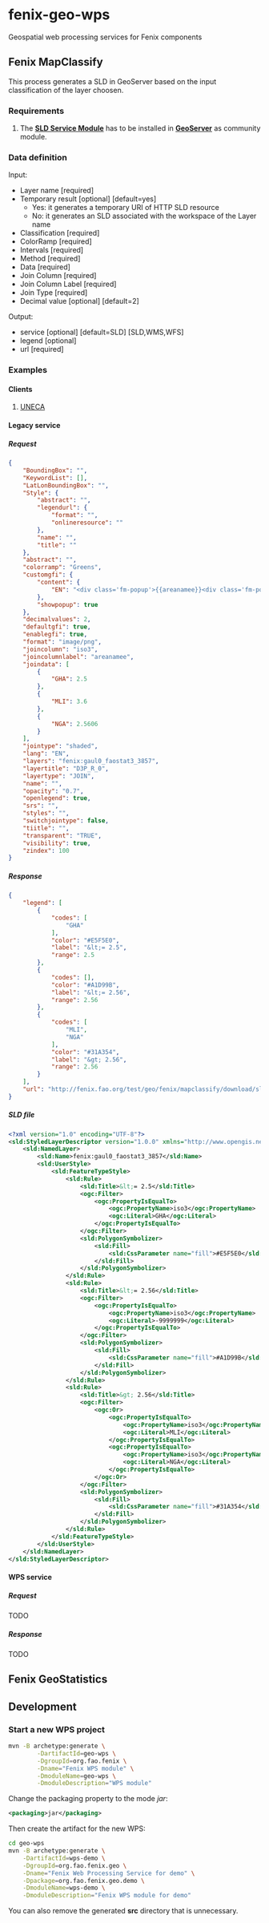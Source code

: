 # fenix-geo-wps
Geospatial web processing services for Fenix components

## Fenix MapClassify
This process generates a SLD in GeoServer based on the input classification of the layer choosen.

### Requirements

1. The **[SLD Service Module](http://docs.geoserver.org/stable/en/user/community/sldservice/index.html)** has to be installed in **[GeoServer](http://geoserver.org)** as community module.

### Data definition

Input:
- Layer name [required]
- Temporary result [optional] [default=yes]
	- Yes: it generates a temporary URI of HTTP SLD resource
	- No: it generates an SLD associated with the workspace of the Layer name
- Classification [required]
- ColorRamp [required]
- Intervals [required]
- Method [required]
- Data [required]
- Join Column [required]
- Join Column Label [required]
- Join Type [required]
- Decimal value [optional] [default=2]

Output:
- service [optional] [default=SLD] [SLD,WMS,WFS]
- legend [optional] 
- url [required]

### Examples

#### Clients

1. [UNECA](http://fenix.fao.org/demo/uneca/#/domains/population)

#### Legacy service

##### Request

```json
{
    "BoundingBox": "",
    "KeywordList": [],
    "LatLonBoundingBox": "",
    "Style": {
        "abstract": "",
        "legendurl": {
            "format": "",
            "onlineresource": ""
        },
        "name": "",
        "title": ""
    },
    "abstract": "",
    "colorramp": "Greens",
    "customgfi": {
        "content": {
            "EN": "<div class='fm-popup'>{{areanamee}}<div class='fm-popup-join-content'>{{{iso3}}} {{measurementunit}}</div></div>"
        },
        "showpopup": true
    },
    "decimalvalues": 2,
    "defaultgfi": true,
    "enablegfi": true,
    "format": "image/png",
    "joincolumn": "iso3",
    "joincolumnlabel": "areanamee",
    "joindata": [
        {
            "GHA": 2.5
        },
        {
            "MLI": 3.6
        },
        {
            "NGA": 2.5606
        }
    ],
    "jointype": "shaded",
    "lang": "EN",
    "layers": "fenix:gaul0_faostat3_3857",
    "layertitle": "D3P_R_0",
    "layertype": "JOIN",
    "name": "",
    "opacity": "0.7",
    "openlegend": true,
    "srs": "",
    "styles": "",
    "switchjointype": false,
    "tiitle": "",
    "transparent": "TRUE",
    "visibility": true,
    "zindex": 100
}
```

##### Response

```json
{
    "legend": [
        {
            "codes": [
                "GHA"
            ],
            "color": "#E5F5E0",
            "label": "&lt;= 2.5",
            "range": 2.5
        },
        {
            "codes": [],
            "color": "#A1D99B",
            "label": "&lt;= 2.56",
            "range": 2.56
        },
        {
            "codes": [
                "MLI",
                "NGA"
            ],
            "color": "#31A354",
            "label": "&gt; 2.56",
            "range": 2.56
        }
    ],
    "url": "http://fenix.fao.org/test/geo/fenix/mapclassify/download/sld/sld_e6328c92-fe5b-4a05-904f-34d8d74c0be9.sld"
}
```

##### SLD file

```xml
<?xml version="1.0" encoding="UTF-8"?>
<sld:StyledLayerDescriptor version="1.0.0" xmlns="http://www.opengis.net/sld" xmlns:gml="http://www.opengis.net/gml" xmlns:ogc="http://www.opengis.net/ogc" xmlns:sld="http://www.opengis.net/sld">
	<sld:NamedLayer>
		<sld:Name>fenix:gaul0_faostat3_3857</sld:Name>
		<sld:UserStyle>
			<sld:FeatureTypeStyle>
				<sld:Rule>
					<sld:Title>&lt;= 2.5</sld:Title>
					<ogc:Filter>
						<ogc:PropertyIsEqualTo>
							<ogc:PropertyName>iso3</ogc:PropertyName>
							<ogc:Literal>GHA</ogc:Literal>
						</ogc:PropertyIsEqualTo>
					</ogc:Filter>
					<sld:PolygonSymbolizer>
						<sld:Fill>
							<sld:CssParameter name="fill">#E5F5E0</sld:CssParameter>
						</sld:Fill>
					</sld:PolygonSymbolizer>
				</sld:Rule>
				<sld:Rule>
					<sld:Title>&lt;= 2.56</sld:Title>
					<ogc:Filter>
						<ogc:PropertyIsEqualTo>
							<ogc:PropertyName>iso3</ogc:PropertyName>
							<ogc:Literal>-9999999</ogc:Literal>
						</ogc:PropertyIsEqualTo>
					</ogc:Filter>
					<sld:PolygonSymbolizer>
						<sld:Fill>
							<sld:CssParameter name="fill">#A1D99B</sld:CssParameter>
						</sld:Fill>
					</sld:PolygonSymbolizer>
				</sld:Rule>
				<sld:Rule>
					<sld:Title>&gt; 2.56</sld:Title>
					<ogc:Filter>
						<ogc:Or>
							<ogc:PropertyIsEqualTo>
								<ogc:PropertyName>iso3</ogc:PropertyName>
								<ogc:Literal>MLI</ogc:Literal>
							</ogc:PropertyIsEqualTo>
							<ogc:PropertyIsEqualTo>
								<ogc:PropertyName>iso3</ogc:PropertyName>
								<ogc:Literal>NGA</ogc:Literal>
							</ogc:PropertyIsEqualTo>
						</ogc:Or>
					</ogc:Filter>
					<sld:PolygonSymbolizer>
						<sld:Fill>
							<sld:CssParameter name="fill">#31A354</sld:CssParameter>
						</sld:Fill>
					</sld:PolygonSymbolizer>
				</sld:Rule>
			</sld:FeatureTypeStyle>
		</sld:UserStyle>
	</sld:NamedLayer>
</sld:StyledLayerDescriptor>
```

#### WPS service

##### Request

TODO

##### Response

TODO

## Fenix GeoStatistics

## Development

### Start a new WPS project

```bash
mvn -B archetype:generate \
		-DartifactId=geo-wps \
		-DgroupId=org.fao.fenix \
		-Dname="Fenix WPS module" \
		-DmoduleName=geo-wps \
		-DmoduleDescription="WPS module"
```

Change the packaging property to the mode *jar*:

```xml
<packaging>jar</packaging>
```

Then create the artifact for the new WPS:

```bash
cd geo-wps
mvn -B archetype:generate \
	-DartifactId=wps-demo \
	-DgroupId=org.fao.fenix.geo \
	-Dname="Fenix Web Processing Service for demo" \
	-Dpackage=org.fao.fenix.geo.demo \
	-DmoduleName=wps-demo \
	-DmoduleDescription="Fenix WPS module for demo"
```

You can also remove the generated **src** directory that is unnecessary.